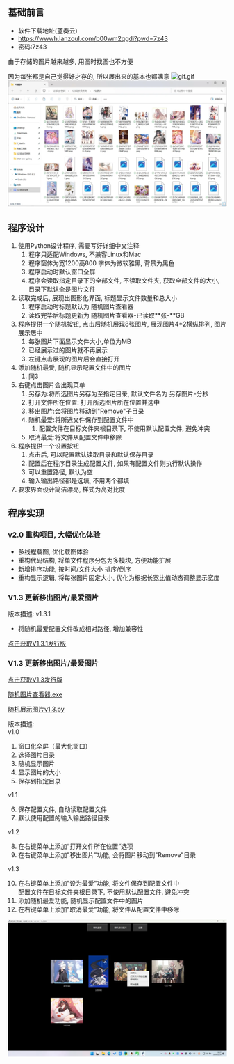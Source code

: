 ## 基础前言
-  软件下载地址(蓝奏云)
- https://wwwh.lanzoul.com/b00wm2qgdi?pwd=7z43
- 密码:7z43

由于存储的图片越来越多, 用图时找图也不方便

因为每张都是自己觉得好才存的, 所以展出来的基本也都满意
![gif.gif](mdimg/gif.gif)
![img.png](mdimg/img.png)

## 程序设计
1. 使用Python设计程序, 需要写好详细中文注释
    1. 程序只适配Windows, 不兼容Linux和Mac
    2. 程序窗体为宽1200高800 字体为微软雅黑, 背景为黑色
    3. 程序启动时默认窗口全屏
    4. 程序会读取指定目录下的全部文件, 不读取文件夹, 获取全部文件的大小, 目录下默认全是图片文件
2. 读取完成后, 展现出图形化界面, 标题显示文件数量和总大小
    1. 程序启动时标题默认为 随机图片查看器
    2. 读取完毕后标题更新为 随机图片查看器-已读取**张-**GB
3. 程序提供一个随机按钮, 点击后随机展现8张图片, 展现图片4*2横纵排列, 图片展示居中
    1. 每张图片下面显示文件大小,单位为MB
    2. 已经展示过的图片就不再展示
    3. 左键点击展现的图片后会直接打开
4. 添加随机最爱, 随机显示配置文件中的图片
    1. 同3
5. 右键点击图片会出现菜单
    1. 另存为:将所选图片另存为至指定目录, 默认文件名为 另存图片-分秒
    2. 打开文件所在位置: 打开所选图片所在位置并选中
    3. 移出图片:会将图片移动到"Remove"子目录
    4. 随机最爱:将所选文件保存到配置文件中
        1. 配置文件在目标文件夹根目录下, 不使用默认配置文件, 避免冲突
    5. 取消最爱:将文件从配置文件中移除
6. 程序提供一个设置按钮
    1. 点击后, 可以配置默认读取目录和默认保存目录
    2. 配置后在程序目录生成配置文件, 如果有配置文件则执行默认操作
    3. 可以重置路径, 默认为空
    4. 输入输出路径都是选填, 不用两个都填
7. 要求界面设计简洁漂亮, 样式为高对比度

## 程序实现

### v2.0 重构项目, 大幅优化体验
- 多线程载图, 优化载图体验
- 重构代码结构, 将单文件程序分包为多模块, 方便功能扩展
- 新增排序功能, 按时间/文件大小 排序/倒序
- 重构显示逻辑, 将每张图片固定大小, 优化为根据长宽比值动态调整显示宽度

### V1.3 更新移出图片/最爱图片

版本描述: 
v1.3.1
- 将随机最爱配置文件改成相对路径, 增加兼容性

[点击获取V1.3.1发行版](https://github.com/xianlin520/ImgRandomDisplay/releases/tag/V1.3.1)


### V1.3 更新移出图片/最爱图片

[点击获取V1.3发行版](https://github.com/xianlin520/ImgRandomDisplay/releases/tag/V1.3)

[随机图片查看器.exe](https://www.yuque.com/attachments/yuque/0/2024/zip/28117057/1728894370670-01d79269-f612-463a-b0ac-290de9d9cf03.zip)

[随机展示图片v1.3.py](https://www.yuque.com/attachments/yuque/0/2024/py/28117057/1728894380466-aea4b8f8-87ff-438f-bacb-29c4c3d5123c.py)

版本描述:  
v1.0

1. 窗口化全屏（最大化窗口）
2. 选择图片目录
3. 随机显示图片
4. 显示图片的大小
5. 保存到指定目录

v1.1

6. 保存配置文件, 自动读取配置文件
7. 默认使用配置的输入输出路径目录

v1.2

8. 在右键菜单上添加“打开文件所在位置”选项
9. 在右键菜单上添加"移出图片"功能, 会将图片移动到"Remove"目录

v1.3

10. 在右键菜单上添加"设为最爱"功能, 将文件保存到配置文件中  
配置文件在目标文件夹根目录下, 不使用默认配置文件, 避免冲突
11. 添加随机最爱功能, 随机显示配置文件中的图片
12. 在右键菜单上添加"取消最爱"功能, 将文件从配置文件中移除

![img_1.png](mdimg/img_1.png)

